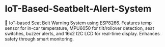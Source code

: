 # IoT-Based-Seatbelt-Alert-System
🚗 IoT-based Seat Belt Warning System using ESP8266. Features temp sensor for in-car temperature, MPU6050 for tilt/rollover detection, seat switches, buzzer alerts, and 16x2 I2C LCD for real-time display. Enhances safety through smart monitoring.
